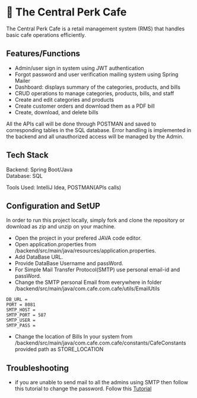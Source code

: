 # 🍵 The Central Perk Cafe

The Central Perk Cafe is a retail management system (RMS) that handles basic cafe operations efficiently.

## Features/Functions
- Admin/user sign in system using JWT authentication
- Forgot password and user verification mailing system using Spring Mailer
- Dashboard: displays summary of the categories, products, and bills
- CRUD operations to manage categories, products, bills, and staff
- Create and edit categories and products
- Create customer orders and download them as a PDF bill
- Create, download, and delete bills

All the APIs call will be done through POSTMAN and saved to corresponding tables in the SQL database. Error handling is implemented in the backend and all unauthorized access will be managed by the Admin.

## Tech Stack                                                                                                          
Backend: Spring Boot/Java                                                                                                                                   
Database: SQL

Tools Used: IntelliJ Idea, POSTMAN(APIs calls)

## Configuration and SetUP

In order to run this project locally, simply fork and clone the repository or download as zip and unzip on your machine. 
- Open the project in your prefered JAVA code editor.
- Open application.properties from /backend/src/main/java/resources/application.properties.
- Add DataBase URL.
- Provide DataBase Username and passWord.
- For Simple Mail Transfer Protocol(SMTP) use personal email-id and passWord.
- Change the SMTP personal Email from everywhere in folder /backend/src/main/java/com.cafe.com.cafe/utils/EmailUtils

```
DB_URL = 
PORT = 8081
SMTP_HOST = 
SMTP_PORT = 587
SMTP_USER = 
SMTP_PASS = 

```

- Change the location of Bills In your system from /backend/src/main/java/com.cafe.com.cafe/constants/CafeConstants provided path as STORE_LOCATION


## Troubleshooting

- if you are unable to send mail to all the admins using SMTP then follow this tutorial to change the password.
  Follow this [Tutorial](https://stackoverflow.com/questions/18585682/spring-mail-authentication-error)
